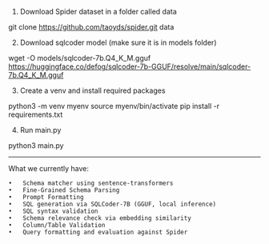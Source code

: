 1. Download Spider dataset in a folder called data

git clone https://github.com/taoyds/spider.git data

2. Download sqlcoder model (make sure it is in models folder)

wget -O models/sqlcoder-7b.Q4_K_M.gguf https://huggingface.co/defog/sqlcoder-7b-GGUF/resolve/main/sqlcoder-7b.Q4_K_M.gguf

3. Create a venv and install required packages 

python3 -m venv myenv
source myenv/bin/activate
pip install -r requirements.txt

4. Run main.py

python3 main.py


-----------------------------------------------

What we currently have:

	•	Schema matcher using sentence-transformers
 	•	Fine-Grained Schema Parsing
  	•	Prompt Formatting
	•	SQL generation via SQLCoder-7B (GGUF, local inference)
	•	SQL syntax validation
	•	Schema relevance check via embedding similarity
 	•	Column/Table Validation
	•	Query formatting and evaluation against Spider

